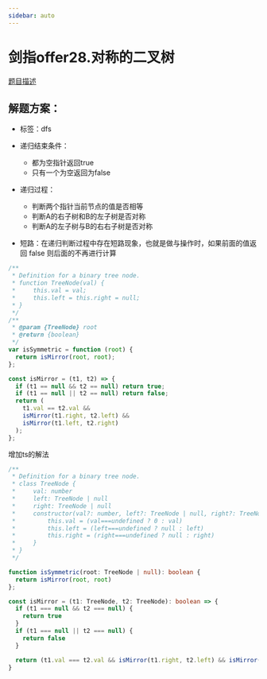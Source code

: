 ```yaml
---
sidebar: auto
---
```


# 剑指offer28.对称的二叉树

[题目描述](https://leetcode.cn/leetbook/read/illustrate-lcof/xsrxq1/)

## 解题方案：
- 标签：dfs
- 递归结束条件：
  - 都为空指针返回true
  - 只有一个为空返回为false
- 递归过程：
  - 判断两个指针当前节点的值是否相等
  - 判断A的右子树和B的左子树是否对称
  - 判断A的左子树与B的右右子树是否对称

- 短路：在递归判断过程中存在短路现象，也就是做与操作时，如果前面的值返回 false 则后面的不再进行计算

```js
/**
 * Definition for a binary tree node.
 * function TreeNode(val) {
 *     this.val = val;
 *     this.left = this.right = null;
 * }
 */
/**
 * @param {TreeNode} root
 * @return {boolean}
 */
var isSymmetric = function (root) {
  return isMirror(root, root);
};

const isMirror = (t1, t2) => {
  if (t1 == null && t2 == null) return true;
  if (t1 == null || t2 == null) return false;
  return (
    t1.val == t2.val &&
    isMirror(t1.right, t2.left) &&
    isMirror(t1.left, t2.right)
  );
};
```

增加ts的解法
```ts
/**
 * Definition for a binary tree node.
 * class TreeNode {
 *     val: number
 *     left: TreeNode | null
 *     right: TreeNode | null
 *     constructor(val?: number, left?: TreeNode | null, right?: TreeNode | null) {
 *         this.val = (val===undefined ? 0 : val)
 *         this.left = (left===undefined ? null : left)
 *         this.right = (right===undefined ? null : right)
 *     }
 * }
 */

function isSymmetric(root: TreeNode | null): boolean {
  return isMirror(root, root)
};

const isMirror = (t1: TreeNode, t2: TreeNode): boolean => {
  if (t1 === null && t2 === null) {
    return true
  }
  if (t1 === null || t2 === null) {
    return false
  }

  return (t1.val === t2.val && isMirror(t1.right, t2.left) && isMirror(t1.left, t2.right))
}
```